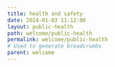 ```yaml
---
title: health and safety
date: 2024-01-03 11:12:00
layout: public-health
path: welcome/public-health
permalink: welcome/public-health
# Used to generate breadcrumbs
parent: welcome
---
```

